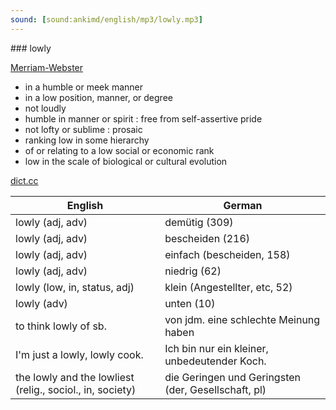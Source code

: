 ```yaml
---
sound: [sound:ankimd/english/mp3/lowly.mp3]
---
```


\### lowly

[Merriam-Webster](https://www.merriam-webster.com/dictionary/lowly)

- in a humble or meek manner
- in a low position, manner, or degree
- not loudly
- humble in manner or spirit : free from self-assertive pride
- not lofty or sublime : prosaic
- ranking low in some hierarchy
- of or relating to a low social or economic rank
- low in the scale of biological or cultural evolution

[dict.cc](https://www.dict.cc/lowly)

| English        | German       |
| -------------- | ------------ |
| lowly (adj, adv) | demütig (309) |
| lowly (adj, adv) | bescheiden (216) |
| lowly (adj, adv) | einfach (bescheiden, 158) |
| lowly (adj, adv) | niedrig (62) |
| lowly (low, in, status, adj) | klein (Angestellter, etc, 52) |
| lowly (adv) | unten (10) |
| to think lowly of sb. | von jdm. eine schlechte Meinung haben |
| I'm just a lowly, lowly cook. | Ich bin nur ein kleiner, unbedeutender Koch. |
| the lowly and the lowliest (relig., sociol., in, society) | die Geringen und Geringsten (der, Gesellschaft, pl) |
